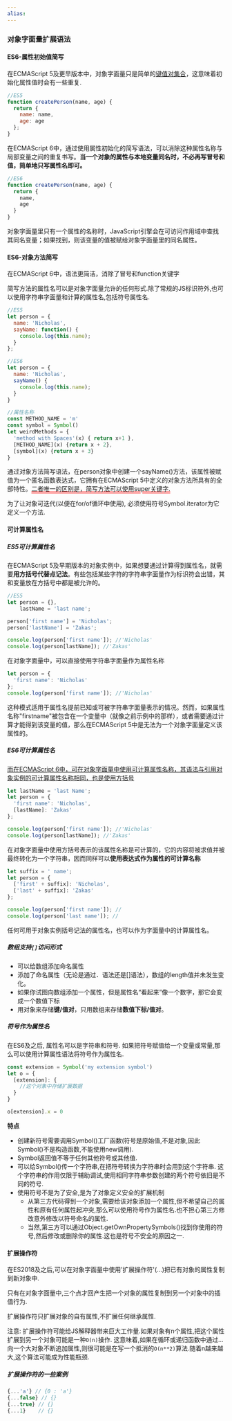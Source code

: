 ```yaml
---
alias:
---
```




### 对象字面量扩展语法

#### ES6-属性初始值简写

在ECMAScript 5及更早版本中，对象字面量只是简单的<u>键值对集合</u>，这意味着初始化属性值时会有一些重复.

```javascript
//ES5
function createPerson(name, age) {
  return {
    name: name,
    age: age
  };
}
```

在ECMAScript 6中，通过使用属性初始化的简写语法，可以消除这种属性名称与局部变量之间的重复书写。**当一个对象的属性与本地变量同名时，不必再写冒号和值，简单地只写属性名即可。**

```javascript
//ES6
function createPerson(name, age) {
  return {
    name,
    age
  }
}
```

对象字面量里只有一个属性的名称时，JavaScript引擎会在可访问作用域中查找其同名变量；如果找到，则该变量的值被赋给对象字面量里的同名属性。



#### ES6-对象方法简写

在ECMAScript 6中，语法更简洁，消除了冒号和function关键字

简写方法的属性名可以是对象字面量允许的任何形式.除了常规的JS标识符外,也可以使用字符串字面量和计算的属性名,包括符号属性名.

```javascript
//ES5
let person = {
  name: 'Nicholas',
  sayName: function() {
    console.log(this.name);
  }
};

//ES6
let person = {
  name: 'Nicholas',
  sayName() {
    console.log(this.name);
  }
}

//属性名称
const METHOD_NAME = 'm'
const symbol = Symbol()
let weirdMethods = {
  'method with Spaces'(x) { return x+1 },
  [METHOD_NAME](x) {return x + 2},
  [symbol](x) {return x + 3}
}
```

通过对象方法简写语法，在person对象中创建一个sayName()方法，该属性被赋值为一个匿名函数表达式，它拥有在ECMAScript 5中定义的对象方法所具有的全部特性。<span style="text-decoration:underline double red;">二者唯一的区别是，简写方法可以使用super关键字.</span>

为了让对象可迭代(以便在for/of循环中使用), 必须使用符号Symbol.iterator为它定义一个方法.



#### 可计算属性名

##### ES5可计算属性名

在ECMAScript 5及早期版本的对象实例中，如果想要通过计算得到属性名，就需要**用方括号代替点记法**。有些包括某些字符的字符串字面量作为标识符会出错，其和变量放在方括号中都是被允许的。

```javascript
//ES5
let person = {},
    lastName = 'last name';

person['first name'] = 'Nicholas';
person['lastName'] = 'Zakas';

console.log(person['first name']); //'Nicholas'
console.log(person[lastName]); //'Zakas'
```

在对象字面量中，可以直接使用字符串字面量作为属性名称

```javascript
let person = {
  'first name': 'Nicholas'
};
console.log(person['first name']); //'Nicholas'
```

这种模式适用于属性名提前已知或可被字符串字面量表示的情况。然而，如果属性名称"firstname"被包含在一个变量中（就像之前示例中的那样），或者需要通过计算才能得到该变量的值，那么在ECMAScript 5中是无法为一个对象字面量定义该属性的。

##### ES6可计算属性名

<u>而在ECMAScript 6中，可在对象字面量中使用可计算属性名称，其语法与引用对象实例的可计算属性名称相同，也是使用方括号</u>

```javascript
let lastName = 'last Name';
let person = {
  'first name': 'Nicholas',
  [lastName]: 'Zakas'
};

console.log(person['first name']); //'Nicholas'
console.log(person[lastName]); //'Zakas'
```

在对象字面量中使用方括号表示的该属性名称是可计算的，它的内容将被求值并被最终转化为一个字符串，因而同样可以**使用表达式作为属性的可计算名称**

```javascript
let suffix = ' name';
let person = {
  ['first' + suffix]: 'Nicholas',
  ['last' + suffix]: 'Zakas'
};

console.log(person['first name']); //
console.log(person['last name']); //
```

任何可用于对象实例括号记法的属性名，也可以作为字面量中的计算属性名。



##### 数组支持`[]`访问形式

* 可以给数组添加命名属性
* 添加了命名属性（无论是通过．语法还是[]语法），数组的length值并未发生变化。
* 如果你试图向数组添加一个属性，但是属性名“看起来”像一个数字，那它会变成一个数值下标
* 用对象来存储**键/值对**，只用数组来存储**数值下标/值对**。

##### 符号作为属性名

在ES6及之后, 属性名可以是字符串和符号. 如果把符号赋值给一个变量或常量,那么可以使用计算属性语法将符号作为属性名.

```javascript
const extension = Symbol('my extension symbol')
let o = {
  [extension]: {
    //这个对象中存储扩展数据
  }
}

o[extension].x = 0
```

**特点**

* 创建新符号需要调用Symbol()工厂函数(符号是原始值,不是对象,因此Symbol()不是构造函数,不能使用new调用).
* Symbol返回值不等于任何其他符号或其他值.
* 可以给Symbol()传一个字符串,在把符号转换为字符串时会用到这个字符串. 这个字符串的作用仅限于辅助调试,使用相同字符串参数创建的两个符号依旧是不同的符号.
* 使用符号不是为了安全,是为了对象定义安全的扩展机制
  * 从第三方代码得到一个对象,需要给该对象添加一个属性,但不希望自己的属性和原有任何属性起冲突,那么可以使用符号作为属性名.也不担心第三方修改意外修改以符号命名的属性.
  * 当然,第三方可以通过Object.getOwnPropertySymbols()找到你使用的符号,然后修改或删除你的属性.这也是符号不安全的原因之一.



#### 扩展操作符

在ES2018及之后,可以在对象字面量中使用'扩展操作符'(...)把已有对象的属性复制到新对象中.

只有在对象字面量中,三个点才回产生把一个对象的属性复制到另一个对象中的插值行为.

扩展操作符只扩展对象的自有属性,不扩展任何继承属性.

注意: 扩展操作符可能给JS解释器带来巨大工作量.如果对象有n个属性,把这个属性扩展到另一个对象可能是一种`O(n)`操作. 这意味着,如果在循环或递归函数中通过...向一个大对象不断追加属性,则很可能是在写一个抵消的`O(n**2)`算法.随着n越来越大,这个算法可能成为性能瓶颈.

##### 扩展操作符的一些案例

```javascript
{...'a'} // {0 : 'a'}
{...false} // {}
{...true} // {}
{...1}    // {}
```


